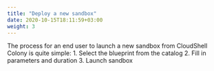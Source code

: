 ```yaml
---
title: "Deploy a new sandbox"
date: 2020-10-15T18:11:59+03:00
weight: 3
---
```

The process for an end user to launch a new sandbox from CloudShell Colony is quite simple: 
1\. Select the blueprint from the catalog
2\. Fill in parameters and duration
3\. Launch sandbox